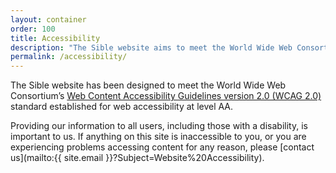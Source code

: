 ```yaml
---
layout: container
order: 100
title: Accessibility
description: "The Sible website aims to meet the World Wide Web Consortium’s Web Content Accessibility Guidelines version 2.0 (WCAG 2.0) at level AA."
permalink: /accessibility/
---
```


The Sible website has been designed to meet the World Wide Web Consortium’s [Web Content Accessibility Guidelines version 2.0 (WCAG 2.0)](http://www.w3.org/TR/WCAG20/) standard established for web accessibility at level AA.

Providing our information to all users, including those with a disability, is important to us. If anything on this site is inaccessible to you, or you are experiencing problems accessing content for any reason, please [contact us](mailto:{{ site.email }}?Subject=Website%20Accessibility).